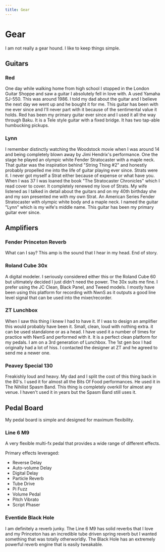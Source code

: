 ```yaml
---
title: Gear
---
```


# Gear

I am not really a gear hound.  I like to keep things simple.

## Guitars
### Red
One day while walking home from high school I stopped in the London Guitar Shoppe and saw a guitar I absolutely fell in love with.  A used Yamaha SJ-550.  This was around 1986.  I told my dad about the guitar and I believe the next day we went up and he bought it for me.  This guitar has been with me ever since and I'll never part with it because of the sentimental value it holds.  Red has been my primary guitar ever since and I used it all the way through Baku.    It is a Tele style guitar with a fixed bridge.  It has two tap-able humbucking pickups.

### Lynn
I remember distinctly watching the Woodstock movie when I was around 14 and being completely blown away by Jimi Hendrix's performance.  One the stage he played an olympic white Fender Stratocaster with a maple neck.  That guitar was the inspiration behind "String Thing #2" and honestly probably propelled me into the life of guitar playing ever since.  Strats were it.  I never got myself a Strat either because of expense or what have you. When I was 37 I was loaned the book "The Stratocaster Chronicles" which I read cover to cover.  It completely renewed my love of Strats.  My wife listened as I talked in detail about the guitars and on my 40th birthday she and my son presented me with my own Strat.  An American Series Fender Stratocaster with olympic white body and a maple neck.  I named the guitar "Lynn" which is my wife's middle name.  This guitar has been my primary guitar ever since. 

## Amplifiers

### Fender Princeton Reverb 

What can I say?  This amp is the sound that I hear in my head.  End of story.

### Roland Cube 30x

A digital modeler.  I seriously considered either this or the Roland Cube 60 but ultimately decided I just didn't need the power.  The 30x suits me fine.  I prefer using the JC Clean, Black Panel, and Tweed models.   I mostly have been using this platform for recording with NwnS as it outputs a good line level signal that can be used into the mixer/recorder.

### ZT Lunchbox
When I saw this thing I knew I had to have it.  If I was to design an amplifier this would probably have been it.  Small, clean, loud with nothing extra.  it can be used standalone or as a head.   I have used it a number of times for practice with NwnS and performed with it.  It is a perfect clean  platform for my pedals.   I am on a 3rd generation of Lunchbox.  The 1st gen box I had originally had a lot of hiss.  I contacted the designer at ZT and he agreed to send me a newer one.

### Peavey Special 130

Freakishly loud and heavy.  My dad and I split the cost of this thing back in the 80's.  I used it for almost all the Bits Of Food performances.  He used it in The Nihilist Spasm Band.  This thing is completely overkill for almost any venue.   I haven't used it in years but the Spasm Band still uses it. 

## Pedal Board

My pedal board is simple and designed for maximum flexibility.

### Line 6 M9

A very flexible multi-fx pedal that provides a wide range of different effects.

Primary effects leveraged:
* Reverse Delay
* Auto-volume Delay
* Digital Delay
* Particle Reverb
* Tube Drive
* Pi Fuzz
* Volume Pedal
* Pitch Vibrato
* Script Phaser

### Eventide Black Hole

I am definitely a reverb junky.   The Line 6 M9 has solid reverbs that I love and my Princeton has an incredible tube driven spring reverb but I wanted something that was totally otherworldly.  The Black Hole has an extremely powerful reverb engine that is easily tweakable.